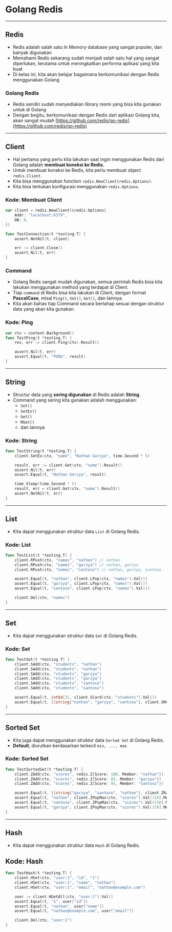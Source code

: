 # Golang Redis

---

## Redis

- Redis adalah salah satu In Memory database yang sangat populer, dan banyak digunakan
- Memahami Redis sekarang sudah menjadi salah satu hal yang sangat diperlukan, terutama untuk meningkatkan performa aplikasi yang kita buat
- Di kelas ini, kita akan belajar bagaimana berkomunikasi dengan Redis menggunakan Golang

### Golang Redis

- Redis sendiri sudah menyediakan library resmi yang bisa kita gunakan untuk di Golang
- Dengan begitu, berkomunikasi dengan Redis dari aplikasi Golang kita, akan sangat mudah [https://github.com/redis/go-redis](https://github.com/redis/go-redis)

---

## Client

- Hal pertama yang perlu kita lakukan saat ingin menggunakan Redis dari Golang adalah **membuat koneksi ke Redis.**
- Untuk membuat koneksi ke Redis, kita perlu membuat object `redis.Client`.
- Kita bisa menggunakan function `redis.NewClient(redis.Options)`.
- Kita bisa tentukan konfigurasi menggunakan `redis.Options`.

### Kode: Membuat Client

```go
var client = redis.NewClient(&redis.Options{
    Addr: "localhost:6379",
    DB: 0,
})

func TestConnection(t *testing.T) {
    assert.NotNil(t, client)

    err := client.Close()
    assert.Nil(t, err)
}
```

### Command

- Golang Redis sangat mudah digunakan, semua perintah Redis bisa kita lakukan menggunakan method yang terdapat di Client.
- Tiap `command` di Redis bisa kita lakukan di Client, dengan format **PascalCase**, misal `Ping()`, `Set()`, `Get()`, dan lainnya.
- Kita akan bahas tiap Command secara bertahap sesuai dengan struktur data yang akan kita gunakan.

### Kode: Ping

```go
var ctx = context.Background()
func TestPing(t *testing.T) {
    res, err := client.Ping(ctx).Result()

    assert.Nil(t, err)
    assert.Equal(t, "PONG", result)
}
```

---

## String

- Structur data yang **sering digunakan** di Redis adalah **String**.
- Command yang sering kita gunakan adalah menggunakan:
  - `Set()`
  - `SetEx()`
  - `Get()`
  - `MGet()`
  - dan lainnya

### Kode: String

```go
func TestString(t *testing.T) {
    client.SetEx(ctx, "name", "Nathan Garzya", time.Second * 5)

    result, err := client.Get(ctx, "name").Result()
    assert.Nil(t, err)
    assert.Equal(t, "Nathan Garzya", result)

    time.Sleep(time.Second * 5)
    result, err = client.Get(ctx, "name").Result()
    assert.NotNil(t, err)
}
```

---

## List

- Kita dapat menggunakan struktur data `List` di Golang Redis.

### Kode: List

```go
func TestList(t *testing.T) {
    client.RPush(ctx, "names", "nathan") // nathan
    client.RPush(ctx, "names", "garzya") // nathan, garzya
    client.RPush(ctx, "names", "santoso") // nathan, garzya, santoso

    assert.Equal(t, "nathan", client.LPop(ctx, "names").Val())
    assert.Equal(t, "garzya", client.LPop(ctx, "names").Val())
    assert.Equal(t, "santoso", client.LPop(ctx, "names").Val())

    client.Del(ctx, "names")
}
```

---

## Set

- Kita dapat menggunakan struktur data `Set` di Golang Redis.

### Kode: Set

```go
func TestSet(t *testing.T) {
    client.SAdd(ctx, "students", "nathan")
    client.SAdd(ctx, "students", "nathan")
    client.SAdd(ctx, "students", "garzya")
    client.SAdd(ctx, "students", "garzya")
    client.SAdd(ctx, "students", "santoso")
    client.SAdd(ctx, "students", "santoso")

    assert.Equal(t, int64(3), client.SCard(ctx, "students").Val())
    assert.Equal(t, []string{"nathan", "garzya", "santoso"}, client.SMembers(ctx, "students").Val())
}
```

---

## Sorted Set

- Kita juga dapat menggunakan struktur data `Sorted Set` di Golang Redis.
- **Default**, diurutkan berdasarkan terkecil `min, ..., max`

### Kode: Sorted Set

```go
func TestSortedSet(t *testing.T) {
    client.ZAdd(ctx, "scores", redis.Z{Score: 100, Member: "nathan"})
    client.ZAdd(ctx, "scores", redis.Z{Score: 85, Member: "garzya"})
    client.ZAdd(ctx, "scores", redis.Z{Score: 95, Member: "santoso"})

    assert.Equal(t, []string{"garzya", "santoso", "nathan"}, client.ZRange(ctx, "scores", 0, 2).Val())
    assert.Equal(t, "nathan", client.ZPopMax(ctx, "scores").Val()[0].Member)
    assert.Equal(t, "santoso", client.ZPopMax(ctx, "scores").Val()[0].Member)
    assert.Equal(t, "garzya", client.ZPopMax(ctx, "scores").Val()[0].Member)
}
```

---

## Hash

- Kita dapat menggunakan struktur data `Hash` di Golang Redis.

## Kode: Hash

```go
func TestHash(t *testing.T) {
    client.HSet(ctx, "user:1", "id", "1")
    client.HSet(ctx, "user:1", "name", "nathan")
    client.HSet(ctx, "user:1", "email", "nathan@example.com")

    user := client.HGetAll(ctx, "user:1").Val()
    assert.Equal(t, "1", user["id"])
    assert.Equal(t, "nathan", user["name"])
    assert.Equal(t, "nathan@example.com", user["email"])

    client.Del(ctx, "user:1")
}
```
